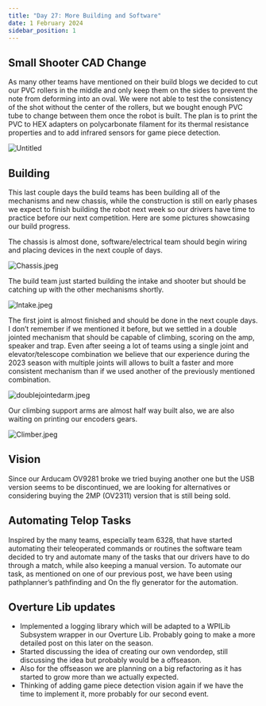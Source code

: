 ```yaml
---
title: "Day 27: More Building and Software"
date: 1 February 2024
sidebar_position: 1
---
```


## Small Shooter CAD Change

As many other teams have mentioned on their build blogs we decided to cut our PVC rollers in the middle and only keep them on the sides to prevent the note from deforming into an oval. We were not able to test the consistency of the shot without the center of the rollers, but we bought enough PVC tube to change between them once the robot is built. The plan is to print the PVC to HEX adapters on polycarbonate filament for its thermal resistance properties and to add infrared sensors for game piece detection.

![Untitled](Untitled.png)

## Building

This last couple days the build teams has been building all of the mechanisms and new chassis, while the construction is still on early phases we expect to finish building the robot next week so our drivers have time to practice before our next competition. Here are some pictures showcasing our build progress.

The chassis is almost done, software/electrical team should begin wiring and placing devices in the next couple of days.

![Chassis.jpeg](Chassis.jpeg)

The build team just started building the intake and shooter but should be catching up with the other mechanisms shortly.

![Intake.jpeg](Intake.jpeg)

The first joint is almost finished and should be done in the next couple days. I don’t remember if we mentioned it before, but we settled in a double jointed mechanism that should be capable of climbing, scoring on the amp, speaker and trap. Even after seeing a lot of teams using a single joint and elevator/telescope combination we believe that our experience during the 2023 season with multiple joints will allows to built a faster and more consistent mechanism than if we used another of the previously mentioned combination.

![doublejointedarm.jpeg](doublejointedarm.jpeg)

Our climbing support arms are almost half way built also, we are also waiting on printing our encoders gears.

![Climber.jpeg](Climber.jpeg)

## Vision

Since our Arducam OV9281 broke we tried buying another one but the USB version seems to be discontinued, we are looking for alternatives or considering buying the 2MP (OV2311) version that is still being sold.

## Automating Telop Tasks

Inspired by the many teams, especially team 6328, that have started automating their teleoperated commands or routines the software team decided to try and automate many of the tasks that our drivers have to do through a match, while also keeping a manual version. To automate our task, as mentioned on one of our previous post, we have been using pathplanner’s pathfinding and On the fly generator for the automation.

## Overture Lib updates

- Implemented a logging library which will be adapted to a WPILib Subsystem wrapper in our Overture Lib. Probably going to make a more detailed post on this later on the season.
- Started discussing the idea of creating our own vendordep, still discussing the idea but probably would be a offseason.
- Also for the offseason we are planning on a big refactoring as it has started to grow more than we actually expected.
- Thinking of adding game piece detection vision again if we have the time to implement it, more probably for our second event.
